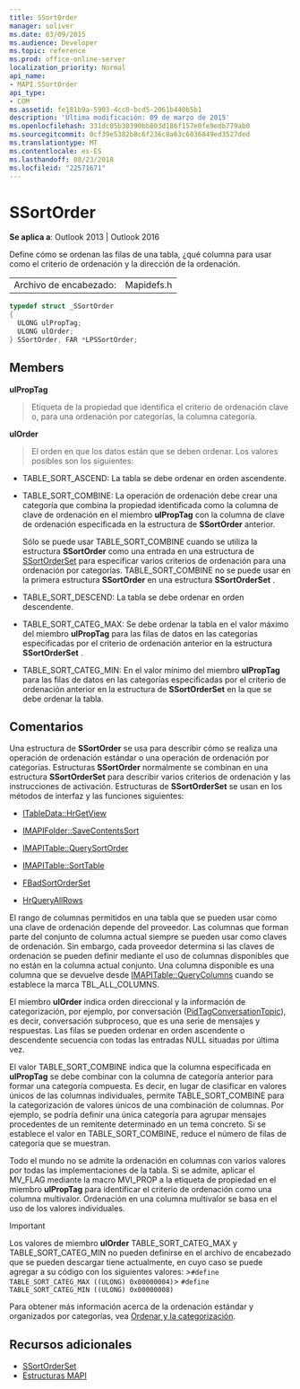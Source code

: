 ```yaml
---
title: SSortOrder
manager: soliver
ms.date: 03/09/2015
ms.audience: Developer
ms.topic: reference
ms.prod: office-online-server
localization_priority: Normal
api_name:
- MAPI.SSortOrder
api_type:
- COM
ms.assetid: fe181b9a-5903-4cc0-bcd5-2061b440b5b1
description: 'Última modificación: 09 de marzo de 2015'
ms.openlocfilehash: 331dc05b30390bb803d186f157e0fe9edb779ab0
ms.sourcegitcommit: 0cf39e5382b8c6f236c8a63c6036849ed3527ded
ms.translationtype: MT
ms.contentlocale: es-ES
ms.lasthandoff: 08/23/2018
ms.locfileid: "22571671"
---
```

# <a name="ssortorder"></a>SSortOrder
 
**Se aplica a**: Outlook 2013 | Outlook 2016 
  
Define cómo se ordenan las filas de una tabla, ¿qué columna para usar como el criterio de ordenación y la dirección de la ordenación. 
  
|||
|:-----|:-----|
|Archivo de encabezado:  <br/> |Mapidefs.h  <br/> |
   
```cpp
typedef struct _SSortOrder
{
  ULONG ulPropTag;
  ULONG ulOrder;
} SSortOrder, FAR *LPSSortOrder;

```

## <a name="members"></a>Members

**ulPropTag**
  
> Etiqueta de la propiedad que identifica el criterio de ordenación clave o, para una ordenación por categorías, la columna categoría.
    
**ulOrder**
  
> El orden en que los datos están que se deben ordenar. Los valores posibles son los siguientes:
    
  - TABLE_SORT_ASCEND: La tabla se debe ordenar en orden ascendente.
      
  - TABLE_SORT_COMBINE: La operación de ordenación debe crear una categoría que combina la propiedad identificada como la columna de clave de ordenación en el miembro **ulPropTag** con la columna de clave de ordenación especificada en la estructura de **SSortOrder** anterior. 
      
    Sólo se puede usar TABLE_SORT_COMBINE cuando se utiliza la estructura **SSortOrder** como una entrada en una estructura de [SSortOrderSet](ssortorderset.md) para especificar varios criterios de ordenación para una ordenación por categorías. TABLE_SORT_COMBINE no se puede usar en la primera estructura **SSortOrder** en una estructura **SSortOrderSet** . 
      
  - TABLE_SORT_DESCEND: La tabla se debe ordenar en orden descendente.
      
  - TABLE_SORT_CATEG_MAX: Se debe ordenar la tabla en el valor máximo del miembro **ulPropTag** para las filas de datos en las categorías especificadas por el criterio de ordenación anterior en la estructura **SSortOrderSet** . 
      
  - TABLE_SORT_CATEG_MIN: En el valor mínimo del miembro **ulPropTag** para las filas de datos en las categorías especificadas por el criterio de ordenación anterior en la estructura de **SSortOrderSet** en la que se debe ordenar la tabla. 
    
## <a name="remarks"></a>Comentarios

Una estructura de **SSortOrder** se usa para describir cómo se realiza una operación de ordenación estándar o una operación de ordenación por categorías. Estructuras **SSortOrder** normalmente se combinan en una estructura **SSortOrderSet** para describir varios criterios de ordenación y las instrucciones de activación. Estructuras de **SSortOrderSet** se usan en los métodos de interfaz y las funciones siguientes: 
  
- [ITableData::HrGetView](itabledata-hrgetview.md)
    
- [IMAPIFolder::SaveContentsSort](imapifolder-savecontentssort.md)
    
- [IMAPITable::QuerySortOrder](imapitable-querysortorder.md)
    
- [IMAPITable::SortTable](imapitable-sorttable.md)
    
- [FBadSortOrderSet](fbadsortorderset.md)
    
- [HrQueryAllRows](hrqueryallrows.md)
    
El rango de columnas permitidos en una tabla que se pueden usar como una clave de ordenación depende del proveedor. Las columnas que forman parte del conjunto de columna actual siempre se pueden usar como claves de ordenación. Sin embargo, cada proveedor determina si las claves de ordenación se pueden definir mediante el uso de columnas disponibles que no están en la columna actual conjunto. Una columna disponible es una columna que se devuelve desde [IMAPITable::QueryColumns](imapitable-querycolumns.md) cuando se establece la marca TBL_ALL_COLUMNS. 
  
El miembro **ulOrder** indica orden direccional y la información de categorización, por ejemplo, por conversación ([PidTagConversationTopic](pidtagconversationtopic-canonical-property.md)), es decir, conversación subproceso, que es una serie de mensajes y respuestas. Las filas se pueden ordenar en orden ascendente o descendente secuencia con todas las entradas NULL situadas por última vez. 
  
El valor TABLE_SORT_COMBINE indica que la columna especificada en **ulPropTag** se debe combinar con la columna de categoría anterior para formar una categoría compuesta. Es decir, en lugar de clasificar en valores únicos de las columnas individuales, permite TABLE_SORT_COMBINE para la categorización de valores únicos de una combinación de columnas. Por ejemplo, se podría definir una única categoría para agrupar mensajes procedentes de un remitente determinado en un tema concreto. Si se establece el valor en TABLE_SORT_COMBINE, reduce el número de filas de categoría que se muestran. 
  
Todo el mundo no se admite la ordenación en columnas con varios valores por todas las implementaciones de la tabla. Si se admite, aplicar el MV_FLAG mediante la macro MVI_PROP a la etiqueta de propiedad en el miembro **ulPropTag** para identificar el criterio de ordenación como una columna multivalor. Ordenación en una columna multivalor se basa en el uso de los valores individuales. 
  
> [!IMPORTANT]
> Los valores de miembro **ulOrder** TABLE_SORT_CATEG_MAX y TABLE_SORT_CATEG_MIN no pueden definirse en el archivo de encabezado que se pueden descargar tiene actualmente, en cuyo caso se puede agregar a su código con los siguientes valores: >`#define TABLE_SORT_CATEG_MAX ((ULONG) 0x00000004)`>  `#define TABLE_SORT_CATEG_MIN ((ULONG) 0x00000008)`
  
Para obtener más información acerca de la ordenación estándar y organizados por categorías, vea [Ordenar y la categorización](sorting-and-categorization.md). 
  
## <a name="see-also"></a>Recursos adicionales

- [SSortOrderSet](ssortorderset.md)
- [Estructuras MAPI](mapi-structures.md)

